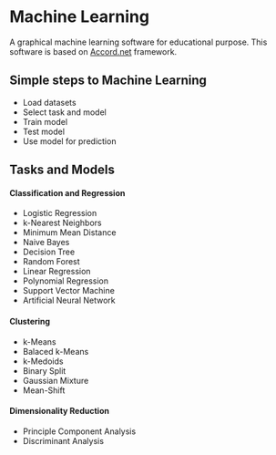 ﻿# Machine Learning
A graphical machine learning software for educational purpose. This software is based on [Accord.net](http://accord-framework.net/) framework.
## Simple steps to Machine Learning
- Load datasets
- Select task and model
- Train model
- Test model
- Use model for prediction
## Tasks and Models
#### Classification and Regression
  - Logistic Regression
  - k-Nearest Neighbors
  - Minimum Mean Distance
  - Naive Bayes
  - Decision Tree
  - Random Forest
  - Linear Regression
  - Polynomial Regression
  - Support Vector Machine
  - Artificial Neural Network
#### Clustering
  - k-Means
  - Balaced k-Means
  - k-Medoids
  - Binary Split
  - Gaussian Mixture
  - Mean-Shift
#### Dimensionality Reduction
  - Principle Component Analysis
  - Discriminant Analysis